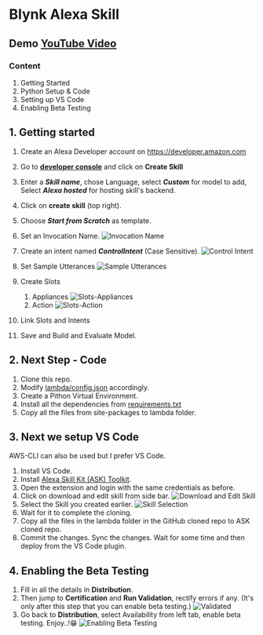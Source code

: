 # Blynk Alexa Skill

## Demo [YouTube Video](https://youtu.be/-QCHVpMyGWA)

### Content
1. Getting Started
2. Python Setup & Code
3. Setting up VS Code
4. Enabling Beta Testing

## 1. Getting started
1. Create an Alexa Developer account on https://developer.amazon.com
2. Go to [__developer console__](https://developer.amazon.com/alexa/console/ask) and click on __Create Skill__
3. Enter a ___Skill name___, chose Language, select ___Custom___ for model to add, Select ___Alexa hosted___ for hosting skill's backend.
4. Click on __create skill__ (top right).
5. Choose ___Start from Scratch___ as template.
6. Set an Invocation Name.
![Invocation Name](assets/otherImages/InvocationName.png)
7. Create an intent named ___ControlIntent___ (Case Sensitive).
![Control Intent](assets/otherImages/AddControlIntent.png)
8. Set Sample Utterances
![Sample Utterances](assets/otherImages/SetSampleUtterances.png)
9. Create Slots
   1. Appliances
   ![Slots-Appliances](assets/otherImages/CreateSlots(Appliances).png)
   2. Action
   ![Slots-Action](assets/otherImages/CreateSlots(Actions).png)

10. Link Slots and Intents
11. Save and Build and Evaluate Model.

## 2. Next Step - Code
1. Clone this repo.
2. Modify [lambda/config.json](lambda/config.json) accordingly.
2. Create a Pithon Virtual Environment.
3. Install all the dependencies from [requirements.txt](lambda/requirements.txt)
4. Copy all the files from site-packages to lambda folder.

## 3. Next we setup VS Code
AWS-CLI can also be used but I prefer VS Code.

1. Install VS Code.
2. Install [Alexa Skill Kit (ASK) Toolkit](https://marketplace.visualstudio.com/items?itemName=ask-toolkit.alexa-skills-kit-toolkit).
3. Open the extension and login with the same credentials as before.
4. Click on download and edit skill from side bar.
![Download and Edit Skill](assets/otherImages/DownloadandEditSkill.png)
5. Select the Skill you created earlier.
![Skill Selection](assets/otherImages/skillSelection.png)
6. Wait for it to complete the cloning.
7. Copy all the files in the lambda folder in the GitHub cloned repo to ASK cloned repo.
8. Commit the changes. Sync the changes. Wait for some time and then deploy from the VS Code plugin.

## 4. Enabling the Beta Testing
1. Fill in all the details in __Distribution__.
2. Then jump to __Certification__ and __Run Validation__, rectify errors if any. (It's only after this step that you can enable beta testing.)
![Validated](assets/otherImages/validated.png)
3. Go back to __Distribution__, select Availability from left tab, enable beta testing. Enjoy..!😁
![Enabling Beta Testing](assets/otherImages/BetaTesting.png)

